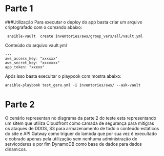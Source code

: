 # Parte 1

###Utilização
Para executar o deploy do app basta criar um arquivo criptografado com o comando abaixo:
```
 ansible-vault  create inventories/aws/group_vars/all/vault.yml 
```
Conteúdo do arquivo vault.yml
```
---
aws_access_key: "xxxxxx"
aws_secret_key: "xxxxxxx"
app_token: "xxxxx"
```  
Após isso basta execultar  o playpook com mostra abaixo:
```
ansible-playbook test_geru.yml -i inventories/aws/ --ask-vault
```
# Parte 2
O cenário representan no diagrama da parte 2 do teste  esta representando um sitem que utiliza  Cloudfront como camada de segurança para mitigras os ataques de DDOS, S3 para armazenamento de todo o conteúdo estáticos do site e API Gatway como triguer do lambda que por sua vez  é execultado e cobrado apenas pela utilização sem nenhuma administração de servicoderes  e por fim DynamoDB como base de dados para  dados dinamicos.
